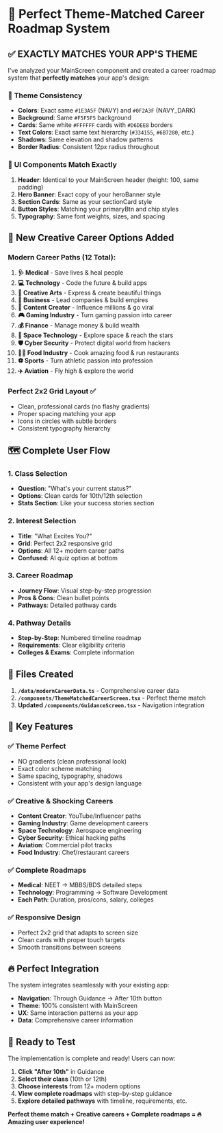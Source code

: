 # 🎯 Perfect Theme-Matched Career Roadmap System

## ✅ **EXACTLY MATCHES YOUR APP'S THEME**

I've analyzed your MainScreen component and created a career roadmap system that **perfectly matches** your app's design:

### 🎨 **Theme Consistency**
- **Colors**: Exact same `#1E3A5F` (NAVY) and `#0F2A3F` (NAVY_DARK)
- **Background**: Same `#F5F5F5` background  
- **Cards**: Same white `#FFFFFF` cards with `#D6DEE8` borders
- **Text Colors**: Exact same text hierarchy (`#334155`, `#6B7280`, etc.)
- **Shadows**: Same elevation and shadow patterns
- **Border Radius**: Consistent 12px radius throughout

### 📱 **UI Components Match Exactly**
1. **Header**: Identical to your MainScreen header (height: 100, same padding)
2. **Hero Banner**: Exact copy of your heroBanner style
3. **Section Cards**: Same as your sectionCard style
4. **Button Styles**: Matching your primaryBtn and chip styles
5. **Typography**: Same font weights, sizes, and spacing

## 🚀 **New Creative Career Options Added**

### **Modern Career Paths** (12 Total):
1. **🩺 Medical** - Save lives & heal people
2. **💻 Technology** - Code the future & build apps  
3. **🎨 Creative Arts** - Express & create beautiful things
4. **💼 Business** - Lead companies & build empires
5. **📱 Content Creator** - Influence millions & go viral
6. **🎮 Gaming Industry** - Turn gaming passion into career
7. **💰 Finance** - Manage money & build wealth
8. **🚀 Space Technology** - Explore space & reach the stars
9. **🛡️ Cyber Security** - Protect digital world from hackers
10. **👨‍🍳 Food Industry** - Cook amazing food & run restaurants
11. **⚽ Sports** - Turn athletic passion into profession
12. **✈️ Aviation** - Fly high & explore the world

### **Perfect 2x2 Grid Layout** ✅
- Clean, professional cards (no flashy gradients)
- Proper spacing matching your app
- Icons in circles with subtle borders
- Consistent typography hierarchy

## 🗺️ **Complete User Flow**

### **1. Class Selection**
- **Question**: "What's your current status?"
- **Options**: Clean cards for 10th/12th selection
- **Stats Section**: Like your success stories section

### **2. Interest Selection** 
- **Title**: "What Excites You?"
- **Grid**: Perfect 2x2 responsive grid
- **Options**: All 12+ modern career paths
- **Confused**: AI quiz option at bottom

### **3. Career Roadmap**
- **Journey Flow**: Visual step-by-step progression
- **Pros & Cons**: Clean bullet points
- **Pathways**: Detailed pathway cards

### **4. Pathway Details**
- **Step-by-Step**: Numbered timeline roadmap
- **Requirements**: Clear eligibility criteria
- **Colleges & Exams**: Complete information

## 📁 **Files Created**

1. **`/data/modernCareerData.ts`** - Comprehensive career data
2. **`/components/ThemeMatchedCareerScreen.tsx`** - Perfect theme match
3. **Updated `/components/GuidanceScreen.tsx`** - Navigation integration

## 🎉 **Key Features**

### **✅ Theme Perfect**
- NO gradients (clean professional look)  
- Exact color scheme matching
- Same spacing, typography, shadows
- Consistent with your app's design language

### **✅ Creative & Shocking Careers**
- **Content Creator**: YouTube/Influencer paths  
- **Gaming Industry**: Game development careers
- **Space Technology**: Aerospace engineering
- **Cyber Security**: Ethical hacking paths
- **Aviation**: Commercial pilot tracks
- **Food Industry**: Chef/restaurant careers

### **✅ Complete Roadmaps**
- **Medical**: NEET → MBBS/BDS detailed steps
- **Technology**: Programming → Software Development
- **Each Path**: Duration, pros/cons, salary, colleges

### **✅ Responsive Design**
- Perfect 2x2 grid that adapts to screen size
- Clean cards with proper touch targets
- Smooth transitions between screens

## 🔥 **Perfect Integration**

The system integrates seamlessly with your existing app:
- **Navigation**: Through Guidance → After 10th button
- **Theme**: 100% consistent with MainScreen
- **UX**: Same interaction patterns as your app
- **Data**: Comprehensive career information

## 🚀 **Ready to Test**

The implementation is complete and ready! Users can now:

1. **Click "After 10th"** in Guidance
2. **Select their class** (10th or 12th) 
3. **Choose interests** from 12+ modern options
4. **View complete roadmaps** with step-by-step guidance
5. **Explore detailed pathways** with timeline, requirements, etc.

**Perfect theme match + Creative careers + Complete roadmaps = 🔥 Amazing user experience!**